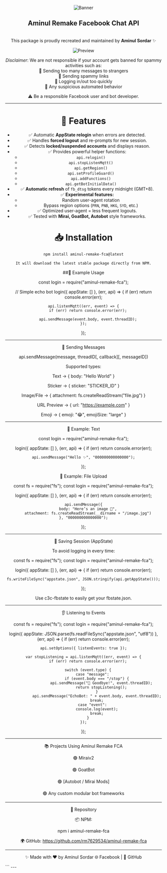 <div align="center">

![Banner](https://i.imgur.com/QpqujSt.jpeg)

<h2 align="center"><b>Aminul Remake Facebook Chat API</b></h2><br>
This package is proudly recreated and maintained by <b>Aminul Sordar</b> ✨

![Preview](https://i.imgur.com/nFCeYmQ.jpeg)

_Disclaimer_: We are not responsible if your account gets banned for spammy activities such as:  
🚫 Sending too many messages to strangers  
🚫 Sending spammy links  
🚫 Logging in/out too quickly  
🚫 Any suspicious automated behavior  

⚠️ Be a responsible Facebook user and bot developer.

---

# 🎉 Features

- ✅ Automatic **AppState relogin** when errors are detected.  
- ✅ Handles **forced logout** and re-prompts for new session.  
- ✅ Detects **locked/suspended accounts** and displays reason.  
- ✅ Provides powerful helper functions:  
  - `api.relogin()`  
  - `api.stopListenMqtt()`  
  - `api.getRegion()`  
  - `api.setProfileGuard()`  
  - `api.addFunctions()`  
  - `api.getBotInitialData()`  
- ✅ **Automatic refresh** of `fb_dtsg` tokens every midnight (GMT+8).  
- ✅ **Experimental features:**  
  - Random user-agent rotation  
  - Bypass region options (`PRN`, `PNB`, `HKG`, `SYD`, etc.)  
- ✅ Optimized user-agent = less frequent logouts.  
- ✅ Tested with **Mirai, GoatBot, Autobot** style frameworks.


# 📥 Installation

```bash
npm install aminul-remake-fca@latest

It will download the latest stable package directly from NPM.

```
##🚀 Example Usage

const login = require("aminul-remake-fca");

// Simple echo bot
login({ appState: [] }, (err, api) => {
    if (err) return console.error(err);

    api.listenMqtt((err, event) => {
        if (err) return console.error(err);

        api.sendMessage(event.body, event.threadID);
    });
});


---

💬 Sending Messages

api.sendMessage(message, threadID[, callback][, messageID])

Supported types:

Text → { body: "Hello World" }

Sticker → { sticker: "STICKER_ID" }

Image/File → { attachment: fs.createReadStream("file.jpg") }

URL Preview → { url: "https://example.com" }

Emoji → { emoji: "😂", emojiSize: "large" }



---

📌 Example: Text

const login = require("aminul-remake-fca");

login({ appState: [] }, (err, api) => {
    if (err) return console.error(err);

    api.sendMessage("Hello ✨", "000000000000000");
});

📌 Example: File Upload

const fs = require("fs");
const login = require("aminul-remake-fca");

login({ appState: [] }, (err, api) => {
    if (err) return console.error(err);

    api.sendMessage({
        body: "Here’s an image 📸",
        attachment: fs.createReadStream(__dirname + "/image.jpg")
    }, "000000000000000");
});


---

🔐 Saving Session (AppState)

To avoid logging in every time:

const fs = require("fs");
const login = require("aminul-remake-fca");

login({ appState: [] }, (err, api) => {
    if (err) return console.error(err);

    fs.writeFileSync("appstate.json", JSON.stringify(api.getAppState()));
});

Use c3c-fbstate to easily get your fbstate.json.


---

👂 Listening to Events

const fs = require("fs");
const login = require("aminul-remake-fca");

login({ appState: JSON.parse(fs.readFileSync("appstate.json", "utf8")) }, (err, api) => {
    if (err) return console.error(err);

    api.setOptions({ listenEvents: true });

    var stopListening = api.listenMqtt((err, event) => {
        if (err) return console.error(err);

        switch (event.type) {
            case "message":
                if (event.body === "/stop") {
                    api.sendMessage("👋 Goodbye!", event.threadID);
                    return stopListening();
                }
                api.sendMessage("EchoBot: " + event.body, event.threadID);
                break;
            case "event":
                console.log(event);
                break;
        }
    });
});


---

📚 Projects Using Aminul Remake FCA

🟢 Miraiv2

🟢 GoatBot

🟢 [Autobot / Mirai Mods]

🟢 Any custom modular bot frameworks



---

🔗 Repository

📦 NPM:

npm i aminul-remake-fca

🌍 GitHub:
https://github.com/rm7629534/aminul-remake-fca


---

✨ Made with ❤️ by Aminul Sordar
🌐 Facebook | 🐙 GitHub

</div>
```
---
